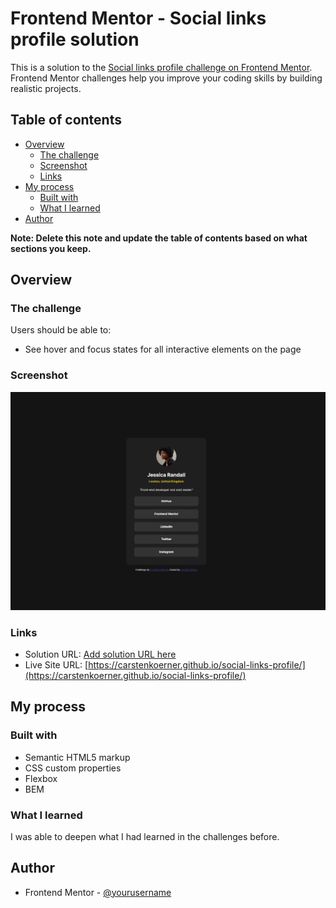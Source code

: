 # Frontend Mentor - Social links profile solution

This is a solution to the [Social links profile challenge on Frontend Mentor](https://www.frontendmentor.io/challenges/social-links-profile-UG32l9m6dQ). Frontend Mentor challenges help you improve your coding skills by building realistic projects. 

## Table of contents

- [Overview](#overview)
  - [The challenge](#the-challenge)
  - [Screenshot](#screenshot)
  - [Links](#links)
- [My process](#my-process)
  - [Built with](#built-with)
  - [What I learned](#what-i-learned)
- [Author](#author)

**Note: Delete this note and update the table of contents based on what sections you keep.**

## Overview

### The challenge

Users should be able to:

- See hover and focus states for all interactive elements on the page

### Screenshot

![](./Screenshot.png)

### Links

- Solution URL: [Add solution URL here](https://your-solution-url.com)
- Live Site URL: [https://carstenkoerner.github.io/social-links-profile/](https://carstenkoerner.github.io/social-links-profile/)

## My process

### Built with

- Semantic HTML5 markup
- CSS custom properties
- Flexbox
- BEM

### What I learned

I was able to deepen what I had learned in the challenges before.

## Author

- Frontend Mentor - [@yourusername](https://www.frontendmentor.io/profile/carstenkoerner)
